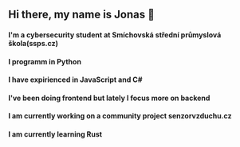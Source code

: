 ## Hi there, my name is Jonas 👋


#### I'm a cybersecurity student at Smíchovská střední průmyslová škola(ssps.cz)

#### I programm in Python
#### I have expirienced in JavaScript and C#
#### I've been doing frontend but lately I focus more on backend

#### I am currently working on a community project senzorvzduchu.cz
#### I am currently learning Rust

